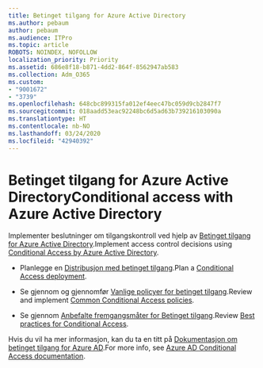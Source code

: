 ```yaml
---
title: Betinget tilgang for Azure Active Directory
ms.author: pebaum
author: pebaum
ms.audience: ITPro
ms.topic: article
ROBOTS: NOINDEX, NOFOLLOW
localization_priority: Priority
ms.assetid: 686e8f18-b871-4dd2-864f-8562947ab583
ms.collection: Adm_O365
ms.custom:
- "9001672"
- "3739"
ms.openlocfilehash: 648cbc899315fa012ef4eec47bc059d9cb2847f7
ms.sourcegitcommit: 018aadd53eac92248bc6d5ad63b739216103090a
ms.translationtype: HT
ms.contentlocale: nb-NO
ms.lasthandoff: 03/24/2020
ms.locfileid: "42940392"
---
```

# <a name="conditional-access-with-azure-active-directory"></a><span data-ttu-id="b3648-102">Betinget tilgang for Azure Active Directory</span><span class="sxs-lookup"><span data-stu-id="b3648-102">Conditional access with Azure Active Directory</span></span>

<span data-ttu-id="b3648-103">Implementer beslutninger om tilgangskontroll ved hjelp av [Betinget tilgang for Azure Active Directory](https://docs.microsoft.com/azure/active-directory/conditional-access/overview).</span><span class="sxs-lookup"><span data-stu-id="b3648-103">Implement access control decisions using [Conditional Access by Azure Active Directory](https://docs.microsoft.com/azure/active-directory/conditional-access/overview).</span></span>

- <span data-ttu-id="b3648-104">Planlegge en [Distribusjon med betinget tilgang](https://docs.microsoft.com/azure/active-directory/conditional-access/plan-conditional-access).</span><span class="sxs-lookup"><span data-stu-id="b3648-104">Plan a [Conditional Access deployment](https://docs.microsoft.com/azure/active-directory/conditional-access/plan-conditional-access).</span></span> 

- <span data-ttu-id="b3648-105">Se gjennom og gjennomfør [Vanlige policyer for betinget tilgang](https://docs.microsoft.com/azure/active-directory/conditional-access/concept-conditional-access-policy-common).</span><span class="sxs-lookup"><span data-stu-id="b3648-105">Review and implement [Common Conditional Access policies](https://docs.microsoft.com/azure/active-directory/conditional-access/concept-conditional-access-policy-common).</span></span>

- <span data-ttu-id="b3648-106">Se gjennom [Anbefalte fremgangsmåter for Betinget tilgang](https://docs.microsoft.com/azure/active-directory/conditional-access/best-practices).</span><span class="sxs-lookup"><span data-stu-id="b3648-106">Review [Best practices for Conditional Access](https://docs.microsoft.com/azure/active-directory/conditional-access/best-practices).</span></span>

<span data-ttu-id="b3648-107">Hvis du vil ha mer informasjon, kan du ta en titt på [Dokumentasjon om betinget tilgang for Azure AD](https://docs.microsoft.com/azure/active-directory/conditional-access/).</span><span class="sxs-lookup"><span data-stu-id="b3648-107">For more info, see [Azure AD Conditional Access documentation](https://docs.microsoft.com/azure/active-directory/conditional-access/).</span></span>
